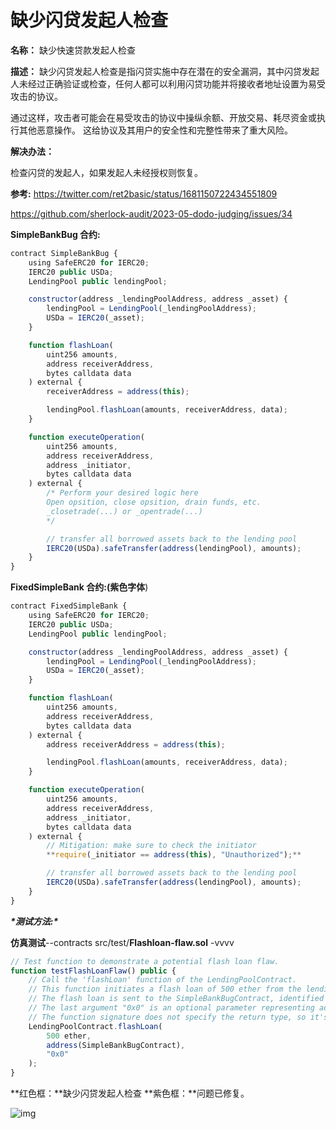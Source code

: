 # 缺少闪贷发起人检查

**名称：** 缺少快速贷款发起人检查

**描述：** 缺少闪贷发起人检查是指闪贷实施中存在潜在的安全漏洞，其中闪贷发起人未经过正确验证或检查，任何人都可以利用闪贷功能并将接收者地址设置为易受攻击的协议。

通过这样，攻击者可能会在易受攻击的协议中操纵余额、开放交易、耗尽资金或执行其他恶意操作。 这给协议及其用户的安全性和完整性带来了重大风险。

**解决办法：**

检查闪贷的发起人，如果发起人未经授权则恢复。

**参考:** https://twitter.com/ret2basic/status/1681150722434551809

https://github.com/sherlock-audit/2023-05-dodo-judging/issues/34

**SimpleBankBug 合约:**

```jsx
contract SimpleBankBug {
    using SafeERC20 for IERC20;
    IERC20 public USDa;
    LendingPool public lendingPool;

    constructor(address _lendingPoolAddress, address _asset) {
        lendingPool = LendingPool(_lendingPoolAddress);
        USDa = IERC20(_asset);
    }

    function flashLoan(
        uint256 amounts,
        address receiverAddress,
        bytes calldata data
    ) external {
        receiverAddress = address(this);

        lendingPool.flashLoan(amounts, receiverAddress, data);
    }

    function executeOperation(
        uint256 amounts,
        address receiverAddress,
        address _initiator,
        bytes calldata data
    ) external {
        /* Perform your desired logic here
        Open opsition, close opsition, drain funds, etc.
        _closetrade(...) or _opentrade(...)
        */

        // transfer all borrowed assets back to the lending pool
        IERC20(USDa).safeTransfer(address(lendingPool), amounts);
    }
}
```

**FixedSimpleBank 合约:(紫色字体**)

```jsx
contract FixedSimpleBank {
    using SafeERC20 for IERC20;
    IERC20 public USDa;
    LendingPool public lendingPool;

    constructor(address _lendingPoolAddress, address _asset) {
        lendingPool = LendingPool(_lendingPoolAddress);
        USDa = IERC20(_asset);
    }

    function flashLoan(
        uint256 amounts,
        address receiverAddress,
        bytes calldata data
    ) external {
        address receiverAddress = address(this);

        lendingPool.flashLoan(amounts, receiverAddress, data);
    }

    function executeOperation(
        uint256 amounts,
        address receiverAddress,
        address _initiator,
        bytes calldata data
    ) external {
        // Mitigation: make sure to check the initiator
        **require(_initiator == address(this), "Unauthorized");** 

        // transfer all borrowed assets back to the lending pool
        IERC20(USDa).safeTransfer(address(lendingPool), amounts);
    }
}
```

***\*测试方法:\****

**仿真测试**--contracts src/test/**Flashloan-flaw.sol** -vvvv

```jsx
// Test function to demonstrate a potential flash loan flaw.
function testFlashLoanFlaw() public {
    // Call the 'flashLoan' function of the LendingPoolContract.
    // This function initiates a flash loan of 500 ether from the lending pool.
    // The flash loan is sent to the SimpleBankBugContract, identified by its address.
    // The last argument "0x0" is an optional parameter representing additional data for the flash loan.
    // The function signature does not specify the return type, so it's assumed that the flashLoan function completes successfully.
    LendingPoolContract.flashLoan(
        500 ether,
        address(SimpleBankBugContract),
        "0x0"
    );
}
```

**红色框：**缺少闪贷发起人检查 **紫色框：**问题已修复。

![img](https://web3sec.notion.site/image/https%3A%2F%2Fs3-us-west-2.amazonaws.com%2Fsecure.notion-static.com%2F5a43db2c-b6b1-44de-9ce2-df8ac05b0a41%2FF1SgN3KagAQq4yX.jpeg?table=block&id=5eed3d6d-98ab-422c-bbc8-4562aebcb5ce&spaceId=369b5001-5511-4fe6-a099-48af1d841f20&width=2000&userId=&cache=v2)